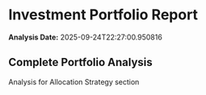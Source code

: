 # Investment Portfolio Report

**Analysis Date:** 2025-09-24T22:27:00.950816

## Complete Portfolio Analysis

Analysis for Allocation Strategy section

